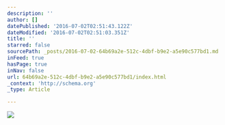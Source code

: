 ```yaml
---
description: ''
author: []
datePublished: '2016-07-02T02:51:43.122Z'
dateModified: '2016-07-02T02:51:03.351Z'
title: ''
starred: false
sourcePath: _posts/2016-07-02-64b69a2e-512c-4dbf-b9e2-a5e90c577bd1.md
inFeed: true
hasPage: true
inNav: false
url: 64b69a2e-512c-4dbf-b9e2-a5e90c577bd1/index.html
_context: 'http://schema.org'
_type: Article

---
```

![](https://the-grid-user-content.s3-us-west-2.amazonaws.com/c9099c01-5bee-40e6-a1a9-0e3ee1d737b0.png)
